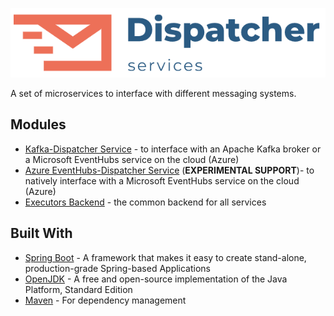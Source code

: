 ![logo](doc/dispatcher-services-logo.png)

A set of microservices to interface with different messaging systems.

## Modules

* [Kafka-Dispatcher Service](kafka-service/README.md) - to interface with an Apache Kafka broker or a Microsoft EventHubs service on the cloud (Azure)
* [Azure EventHubs-Dispatcher Service](eventhubs-service/README.md) (**EXPERIMENTAL SUPPORT**)- to natively interface with a Microsoft EventHubs service on the cloud (Azure)
* [Executors Backend](executors) - the common backend for all services


## Built With
* [Spring Boot](https://spring.io/projects/spring-boot) - A framework that makes it easy to create stand-alone, production-grade Spring-based Applications
* [OpenJDK](https://openjdk.java.net/) - A free and open-source implementation of the Java Platform, Standard Edition
* [Maven](https://maven.apache.org/) - For dependency management